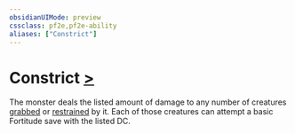 ```yaml
---
obsidianUIMode: preview
cssclass: pf2e,pf2e-ability
aliases: ["Constrict"]
---
```

# Constrict [>](rules/core-rulebook/chapter-9-playing-the-game.md#Actions "Single Action")

The monster deals the listed amount of damage to any number of creatures [grabbed](rules/conditions.md#Grabbed) or [restrained](rules/conditions.md#Restrained) by it. Each of those creatures can attempt a basic Fortitude save with the listed DC.